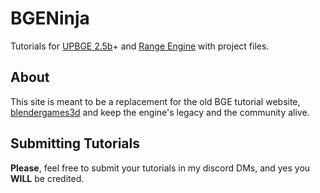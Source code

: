 # BGENinja
Tutorials for [UPBGE 2.5b](https://upbge.org/)+ and [Range Engine](https://rangeengine.tech/) with project files.

## About
This site is meant to be a replacement for the old BGE tutorial website, [blendergames3d](https://web.archive.org/web/20230606101117/http://tutorialsforblender3d.com/) and keep the engine's legacy and the community alive.

## Submitting Tutorials
**Please**, feel free to submit your tutorials in my discord DMs, and yes you **WILL** be credited.

